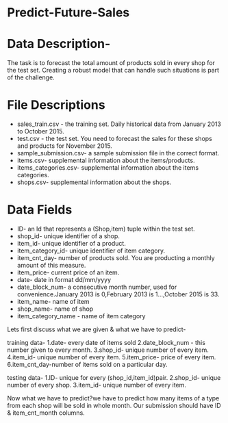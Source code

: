 # Predict-Future-Sales 

# Data Description-
  The task is to forecast the total amount of products sold in every shop for the test set. Creating a robust model that can handle such situations is part of the challenge.

# File Descriptions
  - sales_train.csv - the training set. Daily historical data from January 2013 to October 2015.
  - test.csv - the test set. You need to forecast the sales for these shops and products for November 2015.
  - sample_submission.csv- a sample submission file in the correct format.
  - items.csv- supplemental information about the items/products.
  - items_categories.csv- supplemental information about the items categories.
  - shops.csv- supplemental information about the shops.
  
# Data Fields
  - ID- an Id that represents a (Shop,item) tuple within the test set.
  - shop_id- unique identifier of a shop.
  - item_id- unique identifier of a product.
  - item_category_id- unique identifier of item category.
  - item_cnt_day- number of products sold. You are producting a monthly amount of this measure.
  - item_price- current price of an item.
  - date- date in format dd/mm/yyyy
  - date_block_num- a consecutive month number, used for convenience.January 2013 is 0,February 2013 is 1...,October 2015 is 33.
  - item_name- name of item
  - shop_name- name of shop
  - item_category_name - name of item category
  
Lets first discuss what we are given & what we have to predict-

training data-
   1.date- every date of items sold
   2.date_block_num - this number given to every month.
   3.shop_id- unique number of every item.
   4.item_id- unique number of every item.
   5.item_price- price of every item.
   6.item_cnt_day-number of items sold on a particular day.
   
testing data-
   1.ID- unique for every (shop_id,item_id)pair.
   2.shop_id- unique number of every shop.
   3.item_id- unique number of every item.
   
Now what we have to predict?we have to predict how many items of a type from each shop will be sold in whole month. Our submission should have ID & item_cnt_month columns.

